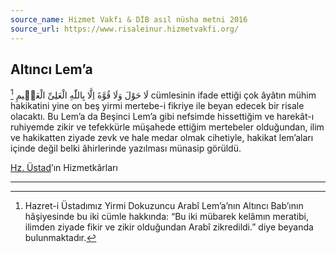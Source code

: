```yaml
---
source_name: Hizmet Vakfı & DİB asıl nüsha metni 2016
source_url: https://www.risaleinur.hizmetvakfi.org/
---
```

## Altıncı Lem’a
[^Hâşiye1] <span class="arabic" dir="rtl">لَا حَوْلَ وَلَا قُوَّةَ اِلَّا بِاللّٰهِ الْعَلِىِّ الْعَظٖيمِ</span> cümlesinin ifade ettiği çok âyâtın mühim hakikatini yine on beş yirmi mertebe-i fikriye ile beyan edecek bir risale olacaktı. Bu Lem’a da Beşinci Lem’a gibi nefsimde hissettiğim ve harekât-ı ruhiyemde zikir ve tefekkürle müşahede ettiğim mertebeler olduğundan, ilim ve hakikatten ziyade zevk ve hale medar olmak cihetiyle, hakikat lem’aları içinde değil belki âhirlerinde yazılması münasip görüldü.

[^Hâşiye1]: Hazret-i Üstadımız Yirmi Dokuzuncu Arabî Lem’a’nın Altıncı Bab’ının hâşiyesinde bu iki cümle hakkında: “Bu iki mübarek kelâmın meratibi, ilimden ziyade fikir ve zikir olduğundan Arabî zikredildi.” diye beyanda bulunmaktadır.

<u>Hz. Üstad</u>’ın Hizmetkârları

***

